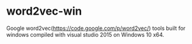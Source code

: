 # word2vec-win
Google word2vec(https://code.google.com/p/word2vec/) tools built for windows compiled with visual studio 2015 on Windows 10 x64.
